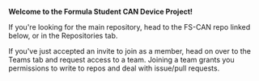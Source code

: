 **Welcome to the Formula Student CAN Device Project!**

If you're looking for the main repository, head to the FS-CAN repo linked below, or in the Repositories tab.

If you've just accepted an invite to join as a member, head on over to the Teams tab and request access to a team. Joining a team grants you permissions to write to repos and deal with issue/pull requests.
